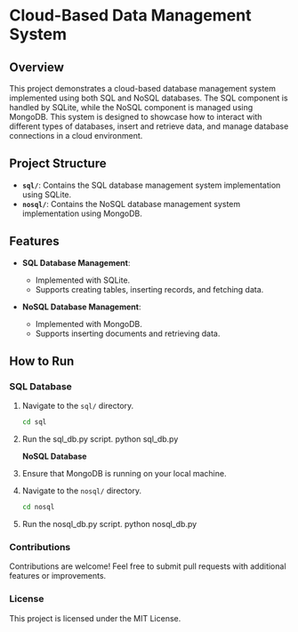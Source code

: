 # Cloud-Based Data Management System

## Overview

This project demonstrates a cloud-based database management system implemented using both SQL and NoSQL databases. The SQL component is handled by SQLite, while the NoSQL component is managed using MongoDB. This system is designed to showcase how to interact with different types of databases, insert and retrieve data, and manage database connections in a cloud environment.

## Project Structure

- **`sql/`**: Contains the SQL database management system implementation using SQLite.
- **`nosql/`**: Contains the NoSQL database management system implementation using MongoDB.

## Features

- **SQL Database Management**:
  - Implemented with SQLite.
  - Supports creating tables, inserting records, and fetching data.
  
- **NoSQL Database Management**:
  - Implemented with MongoDB.
  - Supports inserting documents and retrieving data.

## How to Run

### SQL Database

1. Navigate to the `sql/` directory.
   ```bash
   cd sql

2. Run the sql_db.py script.
   python sql_db.py

   **NoSQL Database**

1. Ensure that MongoDB is running on your local machine.

2. Navigate to the `nosql/` directory.
    ```bash
    cd nosql

3. Run the nosql_db.py script.
   python nosql_db.py


### Contributions

Contributions are welcome! Feel free to submit pull requests with additional features or improvements.

### License
This project is licensed under the MIT License.

